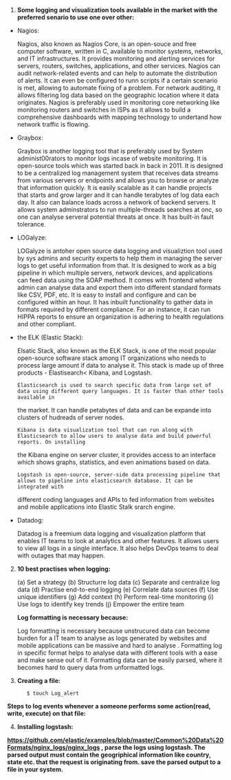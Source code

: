 1. **Some logging and visualization tools available in the market with the preferred senario to use one over other:**
 
 - Nagios:
 
    Nagios, also known as Nagios Core, is an open-souce and free computer software, written in C, available to monitor systems, networks,
    and IT infrastructures. It provides monitoring and alerting services for servers, routers, switches, applications, and other services.
    Nagios can audit network-related events and can help to automate the distribution of alerts. It can even be configured to runn scripts
    if a certain scenario is met, allowing to automate fixing of a problem. For network auditing, it allows filtering log data based on the
    geographic location where it data originates. Nagios is preferably used in monitoring core networking like monitoring routers and switches
    in ISPs as it allows to build a comprehensive dashboards with mapping technology to undertand how network traffic is flowing.
    
 - Graybox:
    
    Graybox is another logging tool that is preferably used by System administ00rators to monitor logs incase of website monitoring. It is open-source
    tools which was started back in back in 2011.  It is designed to be a centralized log management system that receives data streams from various
    servers or endpoints and allows you to browse or analyze that information quickly. It is easily scalable as it can handle projects that starts
    and grow larger and it can handle terabytes of log data each day. It also can balance loads across a network of backend servers. It allows system
    adminstrators to run multiple-threads searches at onc, so one can analyse serveral potential threats at once. It has built-in fault tolerance.
    
 - LOGalyze:
    
    LOGalyze is antoher open source data logging and visualiztion tool used by sys admins and security experts to help them in managing the server logs
    to get useful information from that. It is designed to work as a big pipeline in which multiple servers, network devices, and applications can feed
    data using the SOAP method. It comes with frontend where admin can analyse data and export them into different standard formats like CSV, PDF, etc.
    It is easy to install and configure and can be configured within an hour. It has inbuilt functionality to gather data in formats required by different
    compliance. For an instance, it can run HIPPA reports to ensure an organization is adhering to health regulations and other compliant.
    
 - the ELK (Elastic Stack):
 
    Elsatic Stack, also known as the ELK Stack, is one of the most popular open-source software stack among IT organizations who needs to process large
    amount if data to analyse it. This stack is made up of three products - Elastisearch< Kibana, and Logstash.
       
       Elasticsearch is used to search specific data from large set of data using different query languages. It is faster than other tools available in
    the market. It can handle petabytes of data and can be expande into clusters of hudreads of server nodes.
    
       Kibana is data visualization tool that can run along with Elasticsearch to allow users to analyse data and build powerful reports. On installing
    the Kibana engine on server cluster, it provides access to an interface which shows graphs, statistics, and even animations based on data.
    
       Logstash is open-source, server-side data processing pipeline that allows to pipeline into elasticsearch database. It can be integrated with
    different coding languages and APIs to fed information from websites and mobile applications into Elastic Stalk srarch engine.
    
 - Datadog:
    
    Datadog is a freemium data logging and visualization platform that enables IT teams to look at analytics and other features. It allows users to view
    all logs in a single interface. It also helps DevOps teams to deal with outages that may happen.  
    
2. **10 best practises when logging:**

   (a) Set a strategy
   (b) Structurre log data
   (c) Separate and centralize log data
   (d) Practise end-to-end logging
   (e) Correlate data sources
   (f) Use unique identifiers
   (g) Add context
   (h) Perform real-time monitoring
   (i) Use logs to identify key trends
   (j) Empower the entire team

   **Log formatting is necessary because:**
   
   Log formatting is necessary because unstrucured data can become burden for a IT team to analyse as logs generated by websites and mobile applications can be
   massive and hard to analyse . Formatting log in specific format helps to analyse data with different tools with a ease and make sense out of it. Formatting
   data can be easily parsed, where it becomes hard to query data from unformatted logs.
      
3. **Creating a file:**

          $ touch Log_alert
 

**Steps to log events whenever a someone performs some action(read, write, execute) on that file:**

4. **Installing logstash:**


**https://github.com/elastic/examples/blob/master/Common%20Data%20Formats/nginx_logs/nginx_logs , parse the logs using logstash.
The parsed output must contain the geogriphical information like country, state etc. that the request is originating from. save 
the parsed output to a file in your system.**
